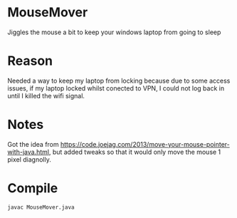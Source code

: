 # MouseMover
Jiggles the mouse a bit to keep your windows laptop from going to sleep

# Reason
Needed a way to keep my laptop from locking because due to some access issues, if my laptop locked whilst conected to VPN, I could not log back in until I killed the wifi signal.

# Notes
Got the idea from https://code.joejag.com/2013/move-your-mouse-pointer-with-java.html, but added tweaks so that it would only move the mouse 1 pixel diagnolly.  

# Compile
`javac MouseMover.java`
